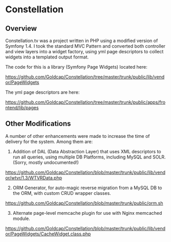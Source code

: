 Constellation
=============

<h2>Overview</h2>
Constellation.tv was a project written in PHP using a modified version of Symfony 1.4. I took the standard 
MVC Pattern and converted both controller and view layers into a widget factory, using yml page descriptors 
to collect widgets into a templated output format.

The code for this is a library (Symfony Page Widgets) located here:

https://github.com/Goldcap/Constellation/tree/master/trunk/public/lib/vendor/PageWidgets

The yml page descriptors are here:

https://github.com/Goldcap/Constellation/tree/master/trunk/public/apps/frontend/lib/pages

<h2>Other Modifications</h2>
A number of other enhancements were made to increase the time of delivery for the system. Among them are:

1) Addition of DAL (Data Abstraction Layer) that uses XML descriptors to run all queries, using 
multiple DB Platforms, including MySQL and SOLR. (Sorry, mostly undocumented!)

https://github.com/Goldcap/Constellation/blob/master/trunk/public/lib/vendor/wtvr/1.3/WTVRData.php

2) ORM Generator, for auto-magic reverse migration from a MySQL DB to the ORM, with custom CRUD wrapper classes.

https://github.com/Goldcap/Constellation/blob/master/trunk/public/orm.sh

3) Alternate page-level memcache plugin for use with Nginx memcached module.

https://github.com/Goldcap/Constellation/blob/master/trunk/public/lib/vendor/PageWidgets/CacheWidget.class.php


